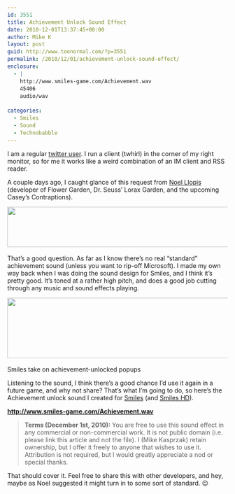 ```yaml
---
id: 3551
title: Achievement Unlock Sound Effect
date: 2010-12-01T13:37:45+00:00
author: Mike K
layout: post
guid: http://www.toonormal.com/?p=3551
permalink: /2010/12/01/achievement-unlock-sound-effect/
enclosure:
  - |
    http://www.smiles-game.com/Achievement.wav
    45406
    audio/wav
    
categories:
  - Smiles
  - Sound
  - Technobabble
---
```

I am a regular [twitter user](http://twitter.com/mikekasprzak). I run a client (twhirl) in the corner of my right monitor, so for me it works like a weird combination of an IM client and RSS reader.

A couple days ago, I caught glance of this request from [Noel Llopis](http://gamesfromwithin.com/) (developer of Flower Garden, Dr. Seuss&#8217; Lorax Garden, and the upcoming Casey’s Contraptions).

<center>
  <a href="http://twitter.com/#!/noel_llopis/status/9509528957616128"><img src="/wp-content/uploads/2010/12/NoelTwitter.png" alt="" title="NoelTwitter" width="540" height="92" class="size-full wp-image-3554" srcset="http://blog.toonormal.com/wp-content/uploads/2010/12/NoelTwitter.png 540w, http://blog.toonormal.com/wp-content/uploads/2010/12/NoelTwitter-450x76.png 450w" sizes="(max-width: 540px) 100vw, 540px" /></a>
</center>

That&#8217;s a good question. As far as I know there&#8217;s no real &#8220;standard&#8221; achievement sound (unless you want to rip-off Microsoft). I made my own way back when I was doing the sound design for Smiles, and I think it&#8217;s pretty good. It&#8217;s toned at a rather high pitch, and does a good job cutting through any music and sound effects playing.

<div id="attachment_3552" style="max-width: 567px" class="wp-caption aligncenter">
  <a href="/wp-content/uploads/2010/12/Achievement.jpg"><img src="/wp-content/uploads/2010/12/Achievement.jpg" alt="" title="Achievement" width="557" height="138" class="size-full wp-image-3552" srcset="http://blog.toonormal.com/wp-content/uploads/2010/12/Achievement.jpg 557w, http://blog.toonormal.com/wp-content/uploads/2010/12/Achievement-450x111.jpg 450w" sizes="(max-width: 557px) 100vw, 557px" /></a>
  
  <p class="wp-caption-text">
    Smiles take on achievement-unlocked popups
  </p>
</div>

Listening to the sound, I think there&#8217;s a good chance I&#8217;d use it again in a future game, and why not share? That&#8217;s what I&#8217;m going to do, so here&#8217;s the Achievement unlock sound I created for [Smiles](http://www.smiles-game.com) (and [Smiles HD](http://www.smileshd.com)).

**<http://www.smiles-game.com/Achievement.wav>**

> **Terms (December 1st, 2010):** You are free to use this sound effect in any commercial or non-commercial work. It is not public domain (i.e. please link this article and not the file). I (Mike Kasprzak) retain ownership, but I offer it freely to anyone that wishes to use it. Attribution is not required, but I would greatly appreciate a nod or special thanks.

That should cover it. Feel free to share this with other developers, and hey, maybe as Noel suggested it might turn in to some sort of standard. 😉